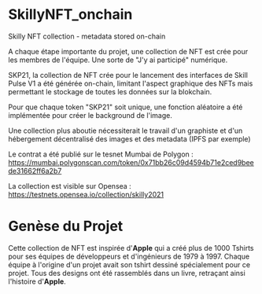 # SkillyNFT_onchain
Skilly NFT collection - metadata stored on-chain

A chaque étape importante du projet, une collection de NFT est crée pour les membres de l'équipe. Une sorte de "J'y ai participé" numérique.

SKP21, la collection de NFT crée pour le lancement des interfaces de Skill Pulse V1 a été générée on-chain, limitant l'aspect graphique des NFTs mais permettant le stockage de toutes les données sur la blokchain. 

Pour que chaque token "SKP21" soit unique, une fonction aléatoire a été implémentée pour créer le background de l'image. 

Une collection plus aboutie nécessiterait le travail d'un graphiste et d'un hébergement décentralisé des images et des metadata (IPFS par exemple)

Le contrat a été publié sur le tesnet Mumbai de Polygon : https://mumbai.polygonscan.com/token/0x71bb26c09d4594b71e2ced9beede31662ff6a2b7

La collection est visible sur Opensea : https://testnets.opensea.io/collection/skilly2021


# Genèse du Projet
Cette collection de NFT est inspirée d'**Apple** qui a créé plus de 1000 Tshirts pour ses équipes de développeurs et d'ingénieurs de 1979 à 1997. Chaque équipe à l'origine d'un projet avait son tshirt dessiné spécialement pour ce projet. Tous des designs ont été rassemblés dans un livre, retraçant ainsi l'histoire d'**Apple**. 
